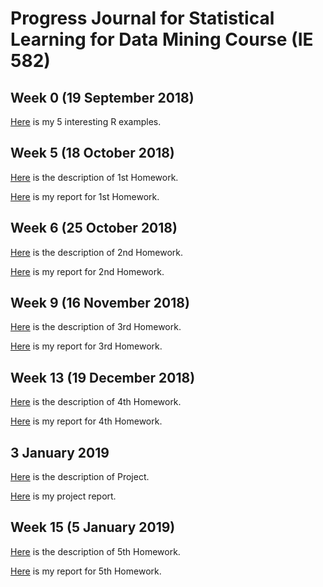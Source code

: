 # Progress Journal for Statistical Learning for Data Mining Course (IE 582)

## Week 0 (19 September 2018)

[Here](files/Example_Homework0.html) is my 5 interesting R examples. 

## Week 5 (18 October 2018)

[Here](files/HW1.pdf) is the description of 1st Homework.

[Here](files/Homework1.html) is my report for 1st Homework. 

## Week 6 (25 October 2018)

[Here](files/HW2.pdf) is the description of 2nd Homework.

[Here](files/Homework2.html) is my report for 2nd Homework.

## Week 9 (16 November 2018)

[Here](files/HW3.pdf) is the description of 3rd Homework.

[Here](files/Homework3RMarkdown.html) is my report for 3rd Homework.

## Week 13 (19 December 2018)

[Here](files/HW4.pdf) is the description of 4th Homework.

[Here](files/Homework4.html) is my report for 4th Homework.

## 3 January 2019

[Here](files/Project.pdf) is the description of Project.

[Here](files/IE_582_-_Project__Group_8_.html) is my project report.

## Week 15 (5 January 2019)

[Here](files/HW5.pdf) is the description of 5th Homework.

[Here](files/Homework5Rmarkdown.html) is my report for 5th Homework.